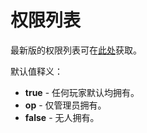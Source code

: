 # 权限列表 
  
最新版的权限列表可在[此处](https://github.com/Archy-X/AureliumSkills/blob/master/bukkit/src/main/resources/plugin.yml)获取。  
  
默认值释义：  

*   **true** - 任何玩家默认均拥有。
*   **op** - 仅管理员拥有。
*   **false** - 无人拥有。
